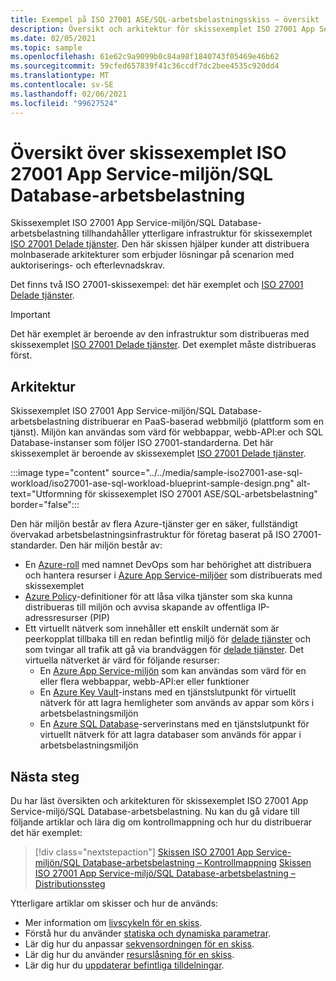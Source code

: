```yaml
---
title: Exempel på ISO 27001 ASE/SQL-arbetsbelastningsskiss – översikt
description: Översikt och arkitektur för skissexemplet ISO 27001 App Service-miljön/SQL Database-arbetsbelastning.
ms.date: 02/05/2021
ms.topic: sample
ms.openlocfilehash: 61e62c9a9099b0c84a98f1840743f05469e46b62
ms.sourcegitcommit: 59cfed657839f41c36ccdf7dc2bee4535c920dd4
ms.translationtype: MT
ms.contentlocale: sv-SE
ms.lasthandoff: 02/06/2021
ms.locfileid: "99627524"
---
```

# <a name="overview-of-the-iso-27001-app-service-environmentsql-database-workload-blueprint-sample"></a>Översikt över skissexemplet ISO 27001 App Service-miljön/SQL Database-arbetsbelastning

Skissexemplet ISO 27001 App Service-miljön/SQL Database-arbetsbelastning tillhandahåller ytterligare infrastruktur för skissexemplet [ISO 27001 Delade tjänster](../iso27001-shared/index.md).
Den här skissen hjälper kunder att distribuera molnbaserade arkitekturer som erbjuder lösningar på scenarion med auktoriserings- och efterlevnadskrav.

Det finns två ISO 27001-skissexempel: det här exemplet och [ISO 27001 Delade tjänster](../iso27001-shared/index.md).

> [!IMPORTANT]
> Det här exemplet är beroende av den infrastruktur som distribueras med skissexemplet [ISO 27001 Delade tjänster](../iso27001-shared/index.md). Det exemplet måste distribueras först.

## <a name="architecture"></a>Arkitektur

Skissexemplet ISO 27001 App Service-miljön/SQL Database-arbetsbelastning distribuerar en PaaS-baserad webbmiljö (plattform som en tjänst). Miljön kan användas som värd för webbappar, webb-API:er och SQL Database-instanser som följer ISO 27001-standarderna. Det här skissexemplet är beroende av skissexemplet [ISO 27001 Delade tjänster](../iso27001-shared/index.md).

:::image type="content" source="../../media/sample-iso27001-ase-sql-workload/iso27001-ase-sql-workload-blueprint-sample-design.png" alt-text="Utformning för skissexemplet ISO 27001 ASE/SQL-arbetsbelastning" border="false":::

Den här miljön består av flera Azure-tjänster ger en säker, fullständigt övervakad arbetsbelastningsinfrastruktur för företag baserat på ISO 27001-standarder. Den här miljön består av:

- En [Azure-roll](../../../../role-based-access-control/overview.md) med namnet DevOps som har behörighet att distribuera och hantera resurser i [Azure App Service-miljöer](../../../../app-service/environment/intro.md) som distribuerats med skissexemplet
- [Azure Policy](../../../policy/overview.md)-definitioner för att låsa vilka tjänster som ska kunna distribueras till miljön och avvisa skapande av offentliga IP-adressresurser (PIP)
- Ett virtuellt nätverk som innehåller ett enskilt undernät som är peerkopplat tillbaka till en redan befintlig miljö för [delade tjänster](../iso27001-shared/index.md) och som tvingar all trafik att gå via brandväggen för [delade tjänster](../iso27001-shared/index.md). Det virtuella nätverket är värd för följande resurser:
  - En [Azure App Service-miljön](../../../../app-service/environment/intro.md) som kan användas som värd för en eller flera webbappar, webb-API:er eller funktioner
  - En [Azure Key Vault](../../../../key-vault/general/overview.md)-instans med en tjänstslutpunkt för virtuellt nätverk för att lagra hemligheter som används av appar som körs i arbetsbelastningsmiljön
  - En [Azure SQL Database](../../../../azure-sql/database/sql-database-paas-overview.md)-serverinstans med en tjänstslutpunkt för virtuellt nätverk för att lagra databaser som används för appar i arbetsbelastningsmiljön

## <a name="next-steps"></a>Nästa steg

Du har läst översikten och arkitekturen för skissexemplet ISO 27001 App Service-miljö/SQL Database-arbetsbelastning. Nu kan du gå vidare till följande artiklar och lära dig om kontrollmappning och hur du distribuerar det här exemplet:

> [!div class="nextstepaction"]
> [Skissen ISO 27001 App Service-miljön/SQL Database-arbetsbelastning – Kontrollmappning](./control-mapping.md)
> [Skissen ISO 27001 App Service-miljö/SQL Database-arbetsbelastning – Distributionssteg](./deploy.md)

Ytterligare artiklar om skisser och hur de används:

- Mer information om [livscykeln för en skiss](../../concepts/lifecycle.md).
- Förstå hur du använder [statiska och dynamiska parametrar](../../concepts/parameters.md).
- Lär dig hur du anpassar [sekvensordningen för en skiss](../../concepts/sequencing-order.md).
- Lär dig hur du använder [resurslåsning för en skiss](../../concepts/resource-locking.md).
- Lär dig hur du [uppdaterar befintliga tilldelningar](../../how-to/update-existing-assignments.md).
